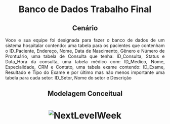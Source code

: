 <h1 align="center">Banco de Dados Trabalho Final</h1>

<h2 align="center">Cenário</h2>
<p align="justify">Voce e sua equipe foi designada para fazer o banco de 
  dados de um sistema hospitalar contendo: uma tabela para 
  os pacientes que contenham o ID_Paciente, Endereço, Nome,
  Data de Nascimento, Gênero e Número de Prontuário, uma tabela 
  de Consulta que tenha: ID_Consulta, Status e Data_Hora da consulta, 
  uma tabela médico com: ID_Medico, Nome, Especialidade, CRM e Contato, 
  uma tabela exame contendo: ID_Exame, Resultado e Tipo do Exame e por
  último mas não menos importante uma tabela para cada setor: ID_Setor,
  Nome do setor e Descrição</p>
<h2 align="center">Modelagem Conceitual</h2>
<h1 align="center">
  <img alt="NextLevelWeek" title="#NextLevelWeek" src="./assets/banner.png" />
</h1>

